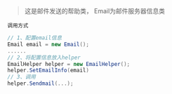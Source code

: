 ﻿> 这是邮件发送的帮助类， Email为邮件服务器信息类

`调用方式`

```c#
// 1、配置email信息
Email email = new Email();
......
// 2、将配置信息放入helper
EmailHelper helper = new EmailHelper();
helper.SetEmailInfo(email)
// 3、调用
helper.Sendmail(...);   
```

